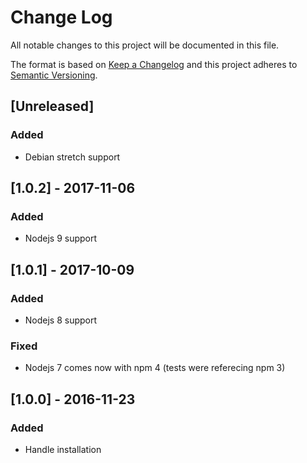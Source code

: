 # Change Log
All notable changes to this project will be documented in this file.

The format is based on [Keep a Changelog](http://keepachangelog.com/)
and this project adheres to [Semantic Versioning](http://semver.org/).

## [Unreleased]
### Added
- Debian stretch support

## [1.0.2] - 2017-11-06
### Added
- Nodejs 9 support

## [1.0.1] - 2017-10-09
### Added
- Nodejs 8 support

### Fixed
- Nodejs 7 comes now with npm 4 (tests were referecing npm 3)

## [1.0.0] - 2016-11-23
### Added
- Handle installation
